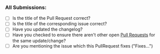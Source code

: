 ### All Submissions:

* [ ] Is the title of the Pull Request correct?
* [ ] Is the title of the corresponding issue correct?
* [ ] Have you updated the changelog?
* [ ] Have you checked to ensure there aren't other open [Pull Requests](../../../../pulls) for the same update/change? <!-- markdown-link-check-disable-line --> 
* [ ] Are you mentioning the issue which this PullRequest fixes ("Fixes...")
